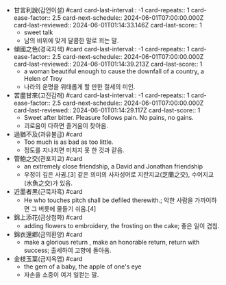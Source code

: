 - 甘言利說(감언이설) #card
  card-last-interval:: -1
  card-repeats:: 1
  card-ease-factor:: 2.5
  card-next-schedule:: 2024-06-01T07:00:00.000Z
  card-last-reviewed:: 2024-06-01T01:14:33.146Z
  card-last-score:: 1
	- sweet talk
	- 남의 비위에 맞게 달콤한 말로 꾀는 말.
- 傾國之色(경국지색) #card
  card-last-interval:: -1
  card-repeats:: 1
  card-ease-factor:: 2.5
  card-next-schedule:: 2024-06-01T07:00:00.000Z
  card-last-reviewed:: 2024-06-01T01:14:39.213Z
  card-last-score:: 1
	- a woman beautiful enough to cause the downfall of a country, a Helen of Troy
	- 나라의 운명을 위태롭게 할 만한 절세의 미인.
- 苦盡甘來(고진감래) #card
  card-last-interval:: -1
  card-repeats:: 1
  card-ease-factor:: 2.5
  card-next-schedule:: 2024-06-01T07:00:00.000Z
  card-last-reviewed:: 2024-06-01T01:14:29.117Z
  card-last-score:: 1
	- Sweet after bitter. Pleasure follows pain. No pains, no gains.
	- 괴로움이 다하면 즐거움이 찾아옴.
- 過猶不及(과유불급) #card
	- Too much is as bad as too little.
	- 정도를 지나치면 미치지 못 한 것과 같음.
- 管鮑之交(관포지교) #card
	- an extremely close friendship, a David and Jonathan friendship
	- 우정이 깊은 사귐.[3] 같은 의미의 사자성어로 지란지교(芝蘭之交), 수어지교(水魚之交)가 있음.
- 近墨者黑(근묵자흑) #card
	- He who touches pitch shall be defiled therewith.; 악한 사람을 가까이하면 그 버릇에 물들기 쉬움.[4]
- 錦上添花(금상첨화) #card
	- adding flowers to embroidery, the frosting on the cake; 좋은 일이 겹침.
- 錦衣還鄕(금의환양) #card
	- make a glorious return , make an honorable return, return with success; 출세하여 고향에 돌아옴.
- 金枝玉葉(금지옥엽) #card
	- the gem of a baby, the apple of one's eye
	- 자손을 소중이 여겨 일컫는 말.